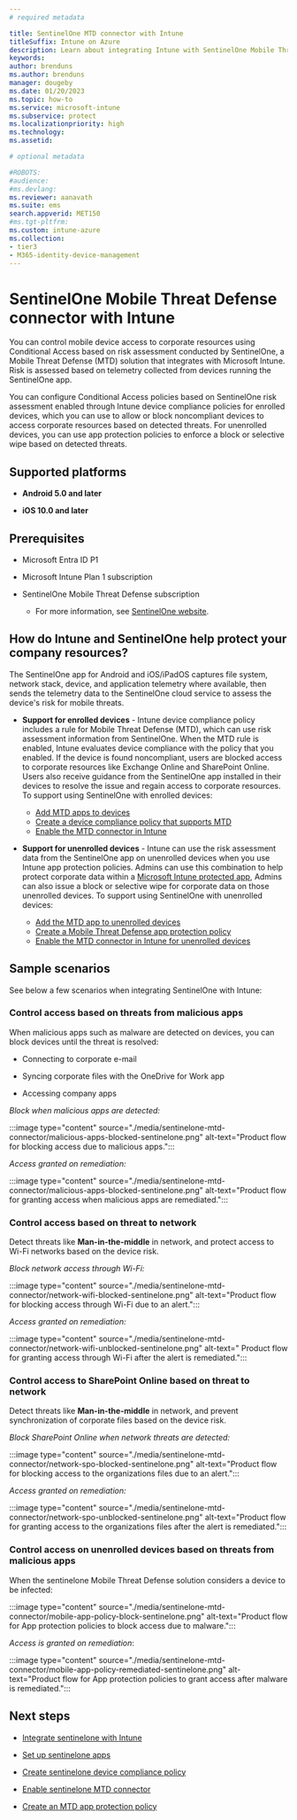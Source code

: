 ```yaml
---
# required metadata

title: SentinelOne MTD connector with Intune
titleSuffix: Intune on Azure
description: Learn about integrating Intune with SentinelOne Mobile Threat Defense to control mobile device access to your corporate resources.
keywords:
author: brenduns
ms.author: brenduns
manager: dougeby
ms.date: 01/20/2023
ms.topic: how-to
ms.service: microsoft-intune
ms.subservice: protect
ms.localizationpriority: high
ms.technology:
ms.assetid: 

# optional metadata

#ROBOTS:
#audience:
#ms.devlang:
ms.reviewer: aanavath
ms.suite: ems
search.appverid: MET150
#ms.tgt-pltfrm:
ms.custom: intune-azure
ms.collection:
- tier3
- M365-identity-device-management
---
```


# SentinelOne Mobile Threat Defense connector with Intune

You can control mobile device access to corporate resources using Conditional Access based on risk assessment conducted by SentinelOne, a Mobile Threat Defense (MTD) solution that integrates with Microsoft Intune. Risk is assessed based on telemetry collected from devices running the SentinelOne app.

You can configure Conditional Access policies based on SentinelOne risk assessment enabled through Intune device compliance policies for enrolled devices, which you can use to allow or block noncompliant devices to access corporate resources based on detected threats. For unenrolled devices, you can use app protection policies to enforce a block or selective wipe based on detected threats.

## Supported platforms

- **Android 5.0 and later**

- **iOS 10.0 and later**

## Prerequisites

- Microsoft Entra ID P1

- Microsoft Intune Plan 1 subscription

- SentinelOne Mobile Threat Defense subscription

  - For more information, see [SentinelOne website](https://www.sentinelone.com/).

## How do Intune and SentinelOne help protect your company resources?

The SentinelOne app for Android and iOS/iPadOS captures file system, network stack, device, and application telemetry where available, then sends the telemetry data to the SentinelOne cloud service to assess the device's risk for mobile threats.

- **Support for enrolled devices** - Intune device compliance policy includes a rule for Mobile Threat Defense (MTD), which can use risk assessment information from SentinelOne. When the MTD rule is enabled, Intune evaluates device compliance with the policy that you enabled. If the device is found noncompliant, users are blocked access to corporate resources like Exchange Online and SharePoint Online. Users also receive guidance from the SentinelOne app installed in their devices to resolve the issue and regain access to corporate resources. To support using SentinelOne with enrolled devices:  
  - [Add MTD apps to devices](../protect/mtd-apps-ios-app-configuration-policy-add-assign.md)
  - [Create a device compliance policy that supports MTD](../protect/mtd-device-compliance-policy-create.md)
  - [Enable the MTD connector in Intune](../protect/mtd-connector-enable.md)

- **Support for unenrolled devices** - Intune can use the risk assessment data from the SentinelOne app on unenrolled devices when you use Intune app protection policies. Admins can use this combination to help protect corporate data within a [Microsoft Intune protected app](../apps/apps-supported-intune-apps.md), Admins can also issue a block or selective wipe for corporate data on those unenrolled devices. To support using SentinelOne with unenrolled devices:  
  - [Add the MTD app to unenrolled devices](../protect/mtd-add-apps-unenrolled-devices.md)
  - [Create a Mobile Threat Defense app protection policy](../protect/mtd-app-protection-policy.md)
  - [Enable the MTD connector in Intune for unenrolled devices](../protect/mtd-enable-unenrolled-devices.md)
  
## Sample scenarios

See below a few scenarios when integrating SentinelOne with Intune:

### Control access based on threats from malicious apps

When malicious apps such as malware are detected on devices, you can block devices until the threat is resolved:

- Connecting to corporate e-mail

- Syncing corporate files with the OneDrive for Work app

- Accessing company apps

*Block when malicious apps are detected:*

:::image type="content" source="./media/sentinelone-mtd-connector/malicious-apps-blocked-sentinelone.png" alt-text="Product flow for blocking access due to malicious apps.":::

*Access granted on remediation:*

:::image type="content" source="./media/sentinelone-mtd-connector/malicious-apps-blocked-sentinelone.png" alt-text="Product flow for granting access when malicious apps are remediated.":::

### Control access based on threat to network

Detect threats like **Man-in-the-middle** in network, and protect access to Wi-Fi networks based on the device risk.

*Block network access through Wi-Fi:*

:::image type="content" source="./media/sentinelone-mtd-connector/network-wifi-blocked-sentinelone.png" alt-text="Product flow for blocking access through Wi-Fi due to an alert.":::

*Access granted on remediation:*

:::image type="content" source="./media/sentinelone-mtd-connector/network-wifi-unblocked-sentinelone.png" alt-text=" Product flow for granting access through Wi-Fi after the alert is remediated.":::

### Control access to SharePoint Online based on threat to network

Detect threats like **Man-in-the-middle** in network, and prevent synchronization of corporate files based on the device risk.

*Block SharePoint Online when network threats are detected:*

:::image type="content" source="./media/sentinelone-mtd-connector/network-spo-blocked-sentinelone.png" alt-text="Product flow for blocking access to the organizations files due to an alert.":::

*Access granted on remediation:*

:::image type="content" source="./media/sentinelone-mtd-connector/network-spo-unblocked-sentinelone.png" alt-text="Product flow for granting access to the organizations files after the alert is remediated.":::

### Control access on unenrolled devices based on threats from malicious apps

When the sentinelone Mobile Threat Defense solution considers a device to be infected:

:::image type="content" source="./media/sentinelone-mtd-connector/mobile-app-policy-block-sentinelone.png" alt-text="Product flow for App protection policies to block access due to malware.":::

*Access is granted on remediation*:

:::image type="content" source="./media/sentinelone-mtd-connector/mobile-app-policy-remediated-sentinelone.png" alt-text="Product flow for App protection policies to grant access after malware is remediated.":::

## Next steps

- [Integrate sentinelone with Intune](sentinelone-mtd-connector-integration.md)

- [Set up sentinelone apps](mtd-apps-ios-app-configuration-policy-add-assign.md)

- [Create sentinelone device compliance policy](mtd-device-compliance-policy-create.md)

- [Enable sentinelone MTD connector](mtd-connector-enable.md)

- [Create an MTD app protection policy](../protect/mtd-app-protection-policy.md)
